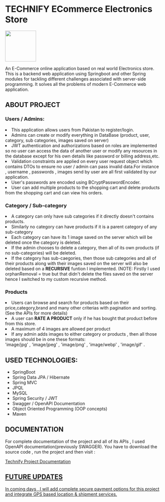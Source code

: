 <h1>TECHNIFY ECommerce Electronics Store</h1>

<img height = '100px' src = "https://discovertemplate.com/wp-content/uploads/2020/12/DT_G65_Electronic-Animated-GIF-Icon-Pack-2.gif">
<p> An E-Commerce online application based on real world Electronics store. This is a backend web application using Springboot and other Spring modules for tackling different challenges associated with server-side programming. It solves all the problems of modern E-Commerce web application. </p>

 <h2>ABOUT PROJECT</h2>
 
 <h3>Users / Admins:</h3>
 <li>This application allows users from Pakistan to register/login.</li> 
 <li>Admins can create or modify everything in DataBase (product, user, category, sub categories, images saved on server)</li>
 <li> JWT authentication and authorizations based on roles are implemented so no user can access the data of another user or modify any resources in the database except for his own 
  details like password or billing address,etc.</li>
 <li>Validation constraints are applied on every user request object which contains DTOs to ensure no user / admin can
 pass invalid data.For instance , username , passwords , images send by user are all first validated by our application. </li>
 <li> User's passwords are encoded using BCryptPasswordEncoder.
 <li>User can add multiple products to the shopping cart and delete products from the shopping cart and can view his  orders.</li>

 <h3>Category / Sub-category</h3>
 <li>A category can only have sub categories if it directly doesn't contains products.</li>
 <li>Similarly no category can have products if it is a parent category of any sub-category</li>
 <li>Each category can have its 1 image saved on the server which will be deleted once the category is deleted.</li>
 <li>If the admin chooses to delete a category, then  all of its own products
  (if no sub-categories) will be deleted.</li> 
  <li>If the category has sub-caegories, then those sub categories and all of their products along with their images saved on the 
   server will also be deleted based on a <b>RECURSIVE</b> funtion I implemented. (NOTE: Firstly I used orphanRemoval = true 
  but that didn't delete the files saved on the server hence I switched to my custom recursive method.</li>
  
 <h3>Products</h3>
 <li>Users can browse and search for products based on their price,category,brand and many other criterias with pagination and sorting.(See the APIs for
 more details)</li>
 <li>A user can <b>RATE A PRODUCT</b> only if he has bought that product before from this store. </li>
 <li>A maximum of 4 images are allowed per product</li>
 <li>If any admin adds images to either category or products , then all those images should be in one these formats: <br>
     'image/jpg' , 'image/jpeg' , 'image/png' , 'image/webp' , 'image/gif' .</li>

 <h2>USED TECHNOLOGIES:</h2>
 <ul>
   <li>SpringBoot</li>
   <li>Spring Data JPA / Hibernate </li>
   <li>Spring MVC </li>
   <li>JPQL </li>
   <li>MySQL</li>
   <li>Spring Security / JWT </li>
   <li>Swagger / OpenAPI Documentation </li>
   <li>Object Oriented Programming (OOP concepts) </li>
   <li>Maven</li>
 </ul>

  <h2> DOCUMENTATION </h2>
 <p> For complete documentation of the project and all of its APIs , I used OpenAPI documentation(previously SWAGGER).
 You have to download the source code , run the project and then visit :</p>
 <p><a href = "http://localhost:9090/swagger-ui/index.html"> Technify Project Documentation</p>
 <h2>FUTURE UPDATES</h2>
 <p>In coming days , I will add complete secure payment options for this project and integrate GPS based location & 
 shipment services.</p>
 
 
